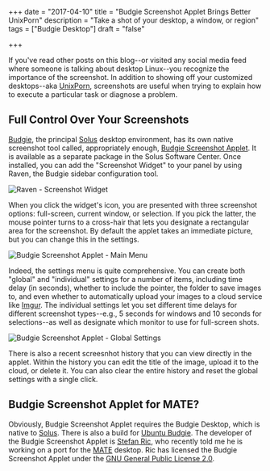 +++
date = "2017-04-10"
title = "Budgie Screenshot Applet Brings Better UnixPorn"
description = "Take a shot of your desktop, a window, or region"
tags = ["Budgie Desktop"]
draft = "false"

+++

If you've read other posts on this blog--or visited any social media feed where someone is talking about desktop Linux--you recognize the importance of the screenshot. In addition to showing off your customized desktops--aka [UnixPorn](https://www.reddit.com/r/unixporn/), screenshots are useful when trying to explain how to execute a particular task or diagnose a problem.

## Full Control Over Your Screenshots

[Budgie](https://budgie-desktop.org/home/), the principal [Solus](https://solus-project.com) desktop environment, has its own native screenshot tool called, appropriately enough, [Budgie Screenshot Applet](https://github.com/cybre/budgie-screenshot-applet). It is available as a separate package in the Solus Software Center. Once installed, you can add the "Screenshot Widget" to your panel by using Raven, the Budgie sidebar configuration tool.

![Raven - Screenshot Widget](/images/2017-04-10-bsa-raven.png)

When you click the widget's icon, you are presented with three screenshot options: full-screen, current window, or selection. If you pick the latter, the mouse pointer turns to a cross-hair that lets you designate a rectangular area for the screenshot. By default the applet takes an immediate picture, but you can change this in the settings.

![Budgie Screenshot Applet - Main Menu](/images/2017-04-10-bsa-main-menu.png)

Indeed, the settings menu is quite comprehensive. You can create both "global" and "individual" settings for a number of items, including time delay (in seconds), whether to include the pointer, the folder to save images to, and even whether to automatically upload your images to a cloud service like [Imgur](http://imgur.com/). The individual settings let you set different time delays for different screenshot types--e.g., 5 seconds for windows and 10 seconds for selections--as well as designate which monitor to use for full-screen shots.

![Budgie Screenshot Applet - Global Settings](/images/2017-04-10-bsa-global.png)

There is also a recent screesnhot history that you can view directly in the applet. Within the history you can edit the title of the image, upload it to the cloud, or delete it. You can also clear the entire history and reset the global settings with a single click.

## Budgie Screenshot Applet for MATE?

Obviously, Budgie Screenshot Applet requires the Budgie Desktop, which is native to [Solus](https://git.solus-project.com/packages/screenshot-applet/). There is also a build for [Ubuntu Budgie](https://launchpad.net/~budgie-remix/+archive/ubuntu/ppa/+build/10711585). The developer of the Budgie Screenshot Applet is [Stefan Ric](https://github.com/cybre), who recently told me he is working on a port for the [MATE](http://mate-desktop.org/) desktop. Ric  has licensed the Budgie Screenshot Applet under the [GNU General Public License 2.0](https://www.gnu.org/licenses/old-licenses/gpl-2.0.en.html). 
